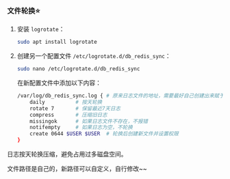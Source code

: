 ### 文件轮换⭐

1. 安装 `logrotate`：

   ```bash
   sudo apt install logrotate
   ```

2. 创建另一个配置文件 `/etc/logrotate.d/db_redis_sync`：

   ```bash
   sudo nano /etc/logrotate.d/db_redis_sync
   ```

   在新配置文件中添加以下内容：

   ```bash
   /var/log/db_redis_sync.log { # 原来日志文件的地址，需要最好自己创建出来赋予权限
       daily          # 按天轮换
       rotate 7       # 保留最近7天日志
       compress       # 压缩旧日志
       missingok      # 如果日志文件不存在，不报错
       notifempty     # 如果日志为空，不轮换
       create 0644 $USER $USER  # 轮换后创建新文件并设置权限
   }
   
   ```

日志按天轮换压缩，避免占用过多磁盘空间。

文件路径是自己的，新路径可以自定义，自行修改~~